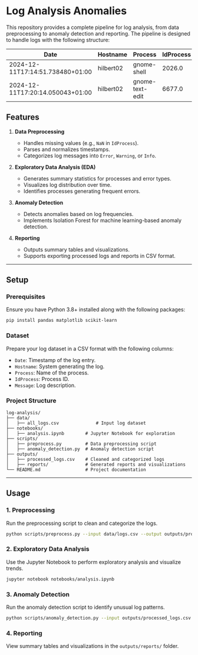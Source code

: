 # Log Analysis Anomalies

This repository provides a complete pipeline for log analysis, from data preprocessing to anomaly detection and
reporting. The pipeline is designed to handle logs with the following structure:

| Date                             | Hostname  | Process         | IdProcess | Message                                           |
|----------------------------------|-----------|-----------------|-----------|---------------------------------------------------|
| 2024-12-11T17:14:51.738480+01:00 | hilbert02 | gnome-shell     | 2026.0    | meta_window_set_stack_position_no_sync: assert... |
| 2024-12-11T17:20:14.050043+01:00 | hilbert02 | gnome-text-edit | 6677.0    | Trying to snapshot GtkGizmo 0x559f9a9e7800 wit... |

## Features

1. **Data Preprocessing**
   - Handles missing values (e.g., `NaN` in `IdProcess`).
   - Parses and normalizes timestamps.
   - Categorizes log messages into `Error`, `Warning`, or `Info`.

2. **Exploratory Data Analysis (EDA)**
   - Generates summary statistics for processes and error types.
   - Visualizes log distribution over time.
   - Identifies processes generating frequent errors.

3. **Anomaly Detection**
   - Detects anomalies based on log frequencies.
   - Implements Isolation Forest for machine learning-based anomaly detection.

4. **Reporting**
   - Outputs summary tables and visualizations.
   - Supports exporting processed logs and reports in CSV format.

---

## Setup

### Prerequisites

Ensure you have Python 3.8+ installed along with the following packages:

```bash
pip install pandas matplotlib scikit-learn
```

### Dataset

Prepare your log dataset in a CSV format with the following columns:

- `Date`: Timestamp of the log entry.
- `Hostname`: System generating the log.
- `Process`: Name of the process.
- `IdProcess`: Process ID.
- `Message`: Log description.

### Project Structure

```plaintext
log-analysis/
├── data/
│   ├── all_logs.csv              # Input log dataset
├── notebooks/
│   ├── analysis.ipynb        # Jupyter Notebook for exploration
├── scripts/
│   ├── preprocess.py         # Data preprocessing script
│   ├── anomaly_detection.py  # Anomaly detection script
├── outputs/
│   ├── processed_logs.csv    # Cleaned and categorized logs
│   ├── reports/              # Generated reports and visualizations
└── README.md                 # Project documentation
```

---

## Usage

### 1. Preprocessing

Run the preprocessing script to clean and categorize the logs.

```bash
python scripts/preprocess.py --input data/logs.csv --output outputs/processed_logs.csv
```

### 2. Exploratory Data Analysis

Use the Jupyter Notebook to perform exploratory analysis and visualize trends.

```bash
jupyter notebook notebooks/analysis.ipynb
```

### 3. Anomaly Detection

Run the anomaly detection script to identify unusual log patterns.

```bash
python scripts/anomaly_detection.py --input outputs/processed_logs.csv --output outputs/anomalies.csv
```

### 4. Reporting

View summary tables and visualizations in the `outputs/reports/` folder.


